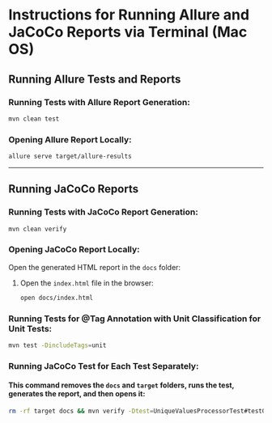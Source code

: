 # Instructions for Running Allure and JaCoCo Reports via Terminal (Mac OS)

## Running Allure Tests and Reports

### Running Tests with Allure Report Generation:
```bash
mvn clean test
```

### Opening Allure Report Locally:
```bash
allure serve target/allure-results
```

---

## Running JaCoCo Reports

### Running Tests with JaCoCo Report Generation:
```bash
mvn clean verify 
```

### Opening JaCoCo Report Locally:
Open the generated HTML report in the `docs` folder:

1. Open the `index.html` file in the browser:
   ```bash
   open docs/index.html
   ```

### Running Tests for @Tag Annotation with Unit Classification for Unit Tests:
```bash
mvn test -DincludeTags=unit  
```

### Running JaCoCo Test for Each Test Separately:
#### This command removes the `docs` and `target` folders, runs the test, generates the report, and then opens it:
```bash
rm -rf target docs && mvn verify -Dtest=UniqueValuesProcessorTest#testGetUniqueValues_NormalCase && open docs/index.html
